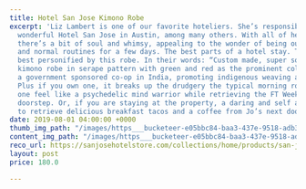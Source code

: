 ```yaml
---
title: Hotel San Jose Kimono Robe
excerpt: 'Liz Lambert is one of our favorite hoteliers. She’s responsible for the
  wonderful Hotel San Jose in Austin, among many others. With all of her properties
  there’s a bit of soul and whimsy, appealing to the wonder of being out of the house
  and normal routines for a few days. The best parts of a hotel stay. This is perhaps
  best personified by this robe. In their words: “Custom made, super soft, 100% cotton
  kimono robe in serape pattern with green and red as the prominent colors. Made in
  a government sponsored co-op in India, promoting indigenous weaving and dyeing techniques.”
  Plus if you own one, it breaks up the drudgery the typical morning routine, making
  one feel like a psychedelic mind warrior while retrieving the FT Weekend from the
  doorstep. Or, if you are staying at the property, a daring and self assured walk
  to retrieve delicious breakfast tacos and a coffee from Jo’s next door. (CJN)'
date: 2019-08-01 04:00:00 +0000
thumb_img_path: "/images/https___bucketeer-e05bbc84-baa3-437e-9518-adb32be77984.s3.amazonaws.com_public_images_9bc9c1c0-8df4-417f-b4db-821b316af4dc_1460x1600.jpg"
content_img_path: "/images/https___bucketeer-e05bbc84-baa3-437e-9518-adb32be77984.s3.amazonaws.com_public_images_9bc9c1c0-8df4-417f-b4db-821b316af4dc_1460x1600.jpg"
reco_url: https://sanjosehotelstore.com/collections/home/products/san-jose-robes
layout: post
price: 180.0

---
```

